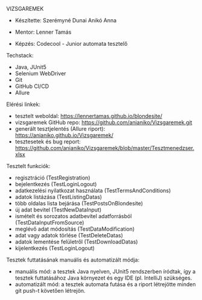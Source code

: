 VIZSGAREMEK


+ Készítette: 
Szerémyné Dunai Anikó Anna

+ Mentor:
Lenner Tamás

+ Képzés:
Codecool - Junior automata tesztelő

Techstack:
- Java, JUnit5
- Selenium WebDriver
- Git
- GitHub CI/CD
- Allure

Elérési linkek:
- tesztelt weboldal: https://lennertamas.github.io/blondesite/
- vizsgaremek GitHub repo: https://github.com/anianiko/Vizsgaremek.git
- generált tesztjelentés (Allure riport): https://anianiko.github.io/Vizsgaremek/
- tesztesetek és bug report: https://github.com/anianiko/Vizsgaremek/blob/master/Tesztmenedzser.xlsx

Tesztelt funkciók:
- regisztráció (TestRegistration)
- bejelentkezés (TestLoginLogout)
- adatkezelési nyilatkozat használata (TestTermsAndConditions)
- adatok listázása (TestListingDatas)
- több oldalas lista bejárása (TestPostsOnBlondesite)
- új adat bevitel (TestNewDataInput)
- ismételt és sorozatos adatbevitel adatforrásból (TestDataInputFromSource)
- meglévő adat módosítás (TestDataModification)
- adat vagy adatok törlése (TestDeleteDatas)
- adatok lementése felületről (TestDownloadDatas)
- kijelentkezés (TestLoginLogout)

Tesztek futtatásának manuális és automatizált módja:
- manuális mód: a tesztek Java nyelven, JUnit5 rendszerben íródtak, így a tesztek futtatásához Java környezet és egy IDE (pl. IntelliJ) szükséges.
- automatizált mód: a tesztek automata futása és a riport létrejötte minden git push-t követően létrejön.


